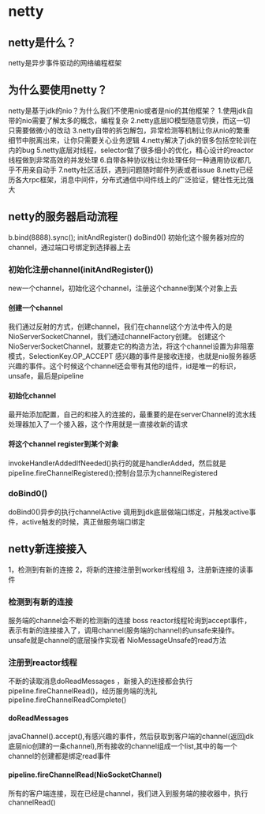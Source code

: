 # netty
## netty是什么？
netty是异步事件驱动的网络编程框架
## 为什么要使用netty？
netty是基于jdk的nio？为什么我们不使用nio或者是nio的其他框架？
1.使用jdk自带的nio需要了解太多的概念，编程复杂
2.netty底层IO模型随意切换，而这一切只需要做微小的改动
3.netty自带的拆包解包，异常检测等机制让你从nio的繁重细节中脱离出来，让你只需要关心业务逻辑
4.netty解决了jdk的很多包括空轮训在内的bug
5.netty底层对线程，selector做了很多细小的优化，精心设计的reactor线程做到非常高效的并发处理
6.自带各种协议栈让你处理任何一种通用协议都几乎不用亲自动手
7.netty社区活跃，遇到问题随时邮件列表或者issue
8.netty已经历各大rpc框架，消息中间件，分布式通信中间件线上的广泛验证，健壮性无比强大
## netty的服务器启动流程
b.bind(8888).sync();
initAndRegister()
doBind0()
初始化这个服务器对应的channel，通过端口号绑定到选择器上去
### 初始化注册channel(initAndRegister())
new一个channel，初始化这个channel，注册这个channel到某个对象上去
#### 创建一个channel
我们通过反射的方式，创建channel，我们在channel这个方法中传入的是NioServerSocketChannel，我们通过channelFactory创建。
创建这个NioServerSocketChannel，就要走它的构造方法，将这个channel设置为非阻塞模式，SelectionKey.OP_ACCEPT
感兴趣的事件是接收连接，也就是nio服务器感兴趣的事件。这个时候这个channel还会带有其他的组件，id是唯一的标识，unsafe，最后是pipeline
#### 初始化channel
最开始添加配置，自己的和接入的连接的，最重要的是在serverChannel的流水线处理器加入了一个接入器，这个作用就是一直接收新的请求
#### 将这个channel register到某个对象
invokeHandlerAddedIfNeeded()执行的就是handlerAdded，然后就是
pipeline.fireChannelRegistered();控制台显示为channelRegistered
### doBind0()
doBind0()异步的执行channelActive
调用到jdk底层做端口绑定，并触发active事件，active触发的时候，真正做服务端口绑定
## netty新连接接入
1，检测到有新的连接
2，将新的连接注册到worker线程组
3，注册新连接的读事件
### 检测到有新的连接
服务端的channel会不断的检测新的连接
boss reactor线程轮询到accept事件，表示有新的连接接入了，调用channel(服务端的channel)的unsafe来操作。
unsafe就是channel的底层操作实现者
NioMessageUnsafe的read方法
### 注册到reactor线程
不断的读取消息doReadMessages ，新接入的连接都会执行pipeline.fireChannelRead()，经历服务端的洗礼pipeline.fireChannelReadComplete()
#### doReadMessages
javaChannel().accept(),有感兴趣的事件，然后获取到客户端的channel(返回jdk底层nio创建的一条channel),所有接收的channel组成一个list,其中的每一个channel的创建都是绑定read事件
#### pipeline.fireChannelRead(NioSocketChannel)
所有的客户端连接，现在已经是channel，我们进入到服务端的接收器中，执行channelRead()
